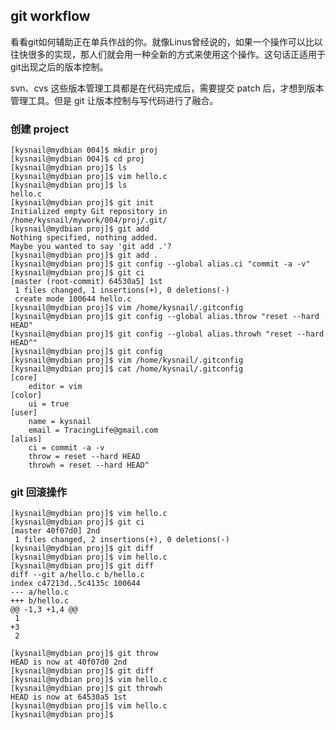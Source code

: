 ## git workflow
看看git如何辅助正在单兵作战的你。就像Linus曾经说的，如果一个操作可以比以往快很多的实现，那人们就会用一种全新的方式来使用这个操作。这句话正适用于git出现之后的版本控制。

svn、cvs 这些版本管理工具都是在代码完成后，需要提交 patch 后，才想到版本管理工具。但是 git 让版本控制与写代码进行了融合。

### 创建 project

	[kysnail@mydbian 004]$ mkdir proj
	[kysnail@mydbian 004]$ cd proj
	[kysnail@mydbian proj]$ ls
	[kysnail@mydbian proj]$ vim hello.c
	[kysnail@mydbian proj]$ ls
	hello.c
	[kysnail@mydbian proj]$ git init
	Initialized empty Git repository in /home/kysnail/mywork/004/proj/.git/
	[kysnail@mydbian proj]$ git add 
	Nothing specified, nothing added.
	Maybe you wanted to say 'git add .'?
	[kysnail@mydbian proj]$ git add .
	[kysnail@mydbian proj]$ git config --global alias.ci "commit -a -v"
	[kysnail@mydbian proj]$ git ci
	[master (root-commit) 64530a5] 1st
	 1 files changed, 1 insertions(+), 0 deletions(-)
	 create mode 100644 hello.c
	[kysnail@mydbian proj]$ vim /home/kysnail/.gitconfig 
	[kysnail@mydbian proj]$ git config --global alias.throw "reset --hard HEAD"
	[kysnail@mydbian proj]$ git config --global alias.throwh "reset --hard HEAD^"
	[kysnail@mydbian proj]$ git config 
	[kysnail@mydbian proj]$ vim /home/kysnail/.gitconfig 
	[kysnail@mydbian proj]$ cat /home/kysnail/.gitconfig
	[core]
		editor = vim
	[color]
		ui = true
	[user]
		name = kysnail
		email = TracingLife@gmail.com
	[alias]
		ci = commit -a -v
		throw = reset --hard HEAD
		throwh = reset --hard HEAD^

### git 回滚操作

	[kysnail@mydbian proj]$ vim hello.c 
	[kysnail@mydbian proj]$ git ci
	[master 40f07d0] 2nd
	 1 files changed, 2 insertions(+), 0 deletions(-)
	[kysnail@mydbian proj]$ git diff
	[kysnail@mydbian proj]$ vim hello.c 
	[kysnail@mydbian proj]$ git diff
	diff --git a/hello.c b/hello.c
	index c47213d..5c4135c 100644
	--- a/hello.c
	+++ b/hello.c
	@@ -1,3 +1,4 @@
	 1
	+3
	 2
	 
	[kysnail@mydbian proj]$ git throw
	HEAD is now at 40f07d0 2nd
	[kysnail@mydbian proj]$ git diff
	[kysnail@mydbian proj]$ vim hello.c 
	[kysnail@mydbian proj]$ git throwh
	HEAD is now at 64530a5 1st
	[kysnail@mydbian proj]$ vim hello.c 
	[kysnail@mydbian proj]$ 
